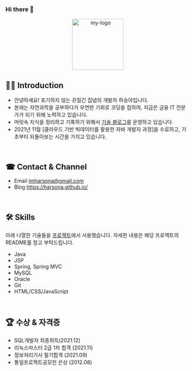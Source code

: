 ### Hi there 👋

<!--
**harsona/harsona** is a ✨ _special_ ✨ repository because its `README.md` (this file) appears on your GitHub profile.

Here are some ideas to get you started:

- 🔭 I’m currently working on ...
- 🌱 I’m currently learning ...
- 👯 I’m looking to collaborate on ...
- 🤔 I’m looking for help with ...
- 💬 Ask me about ...
- 📫 How to reach me: ...
- 😄 Pronouns: ...
- ⚡ Fun fact: ...
-->

<div align="center">
 <img src="" alt="my-logo" height="140" width="140">
</div>



## 💁‍♂️ Introduction
+ 안녕하세요! 포기하지 않는 끈질긴 집념의 개발자 하승아입니다.
+ 본래는 자연과학을 공부하다가 우연한 기회로 코딩을 접하여, 지금은 금융 IT 전문가가 되기 위해 노력하고 있습니다.
+ 머릿속 지식을 정리하고 기록하기 위해서 [기술 블로그](https://harsona.github.io/)를 운영하고 있습니다.
+ 2021년 11월 [클라우드 기반 빅데이터를 활용한 자바 개발자 과정]을 수료하고, 기초부터 되돌아보는 시간을 가지고 있습니다.

<br>

## ☎ Contact & Channel
+ Email <imharsona@gmail.com>
+ Blog <https://harsona.github.io/>

<br>

## 🛠 Skills
아래 나열한 기술들을 [프로젝트](https://github.com/harsona)에서 사용했습니다. 자세한 내용은 해당 프로젝트의 README를 참고 부탁드립니다.  

+ Java
+ JSP
+ Spring, Spring MVC
+ MySQL
+ Oracle
+ Git
+ HTML/CSS/JavaScript

<br>

## 🏆 수상 & 자격증
+ SQL개발자 최종취득(2021.12)
+ 리눅스마스터 2급 1차 합격 (2021.11)
+ 정보처리기사 필기합격 (2021.09) 
+ 통일프로젝트공모전 은상 (2012.08)

